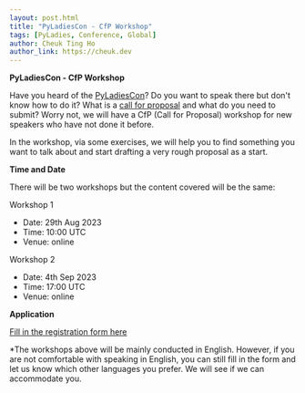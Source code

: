 ```yaml
---
layout: post.html
title: "PyLadiesCon - CfP Workshop"
tags: [PyLadies, Conference, Global]
author: Cheuk Ting Ho
author_link: https://cheuk.dev
---
```


**PyLadiesCon - CfP Workshop**

Have you heard of the [PyLadiesCon](https://pyladies.com/blog/Announcement-PyLadies-Conference/global-conference-announcement/)? Do you want to speak there but don't know how to do it? What is a [call for proposal](https://pyladies.com/blog/Announcement-CFP-Launch/cfp-launch-announcement/) and what do you need to submit? Worry not, we will have a CfP (Call for Proposal) workshop for new speakers who have not done it before.

In the workshop, via some exercises, we will help you to find something you want to talk about and start drafting a very rough proposal as a start.

**Time and Date**

There will be two workshops but the content covered will be the same:

Workshop 1
- Date: 29th Aug 2023
- Time: 10:00 UTC
- Venue: online

Workshop 2
- Date: 4th Sep 2023
- Time: 17:00 UTC
- Venue: online

**Application**

[Fill in the registration form here](https://forms.gle/mJ4V7tsM5RcXB9ey5)

*The workshops above will be mainly conducted in English. However, if you are not comfortable with speaking in English, you can still fill in the form and let us know which other languages you prefer. We will see if we can accommodate you.
